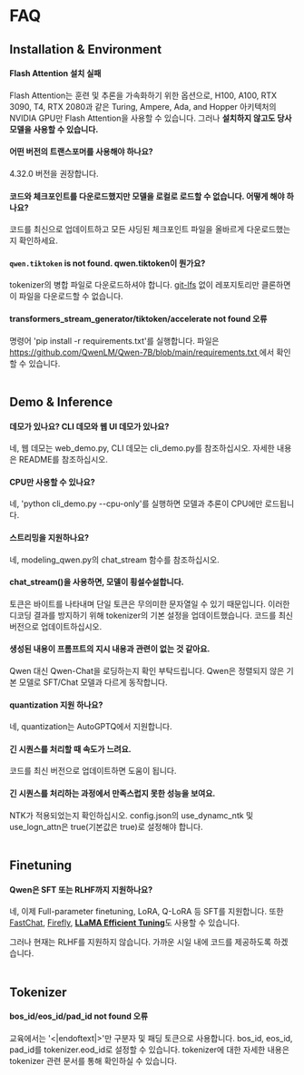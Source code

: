 # FAQ

## Installation & Environment

#### Flash Attention 설치 실패

Flash Attention는 훈련 및 추론을 가속화하기 위한 옵션으로, H100, A100, RTX 3090, T4, RTX 2080과 같은  Turing, Ampere, Ada, and Hopper 아키텍처의 NVIDIA GPU만 Flash Attention을 사용할 수 있습니다. 그러나 **설치하지 않고도 당사 모델을 사용할 수 있습니다.**

#### 어떤 버전의 트랜스포머를 사용해야 하나요?

4.32.0 버전을 권장합니다.

#### 코드와 체크포인트를 다운로드했지만 모델을 로컬로 로드할 수 없습니다. 어떻게 해야 하나요?

코드를 최신으로 업데이트하고 모든 샤딩된 체크포인트 파일을 올바르게 다운로드했는지 확인하세요.

#### `qwen.tiktoken` is not found. qwen.tiktoken이 뭔가요?

tokenizer의 병합 파일로 다운로드하셔야 합니다. [git-lfs](https://git-lfs.com ) 없이 레포지토리만 클론하면 이 파일을 다운로드할 수 없습니다.

#### transformers_stream_generator/tiktoken/accelerate not found 오류

명령어 'pip install -r requirements.txt'를 실행합니다. 파일은 [https://github.com/QwenLM/Qwen-7B/blob/main/requirements.txt ](https://github.com/QwenLM/Qwen/blob/main/requirements.txt) 에서 확인할 수 있습니다.
<br><br>

## Demo & Inference

#### 데모가 있나요? CLI 데모와 웹 UI 데모가 있나요?

네, 웹 데모는 web_demo.py, CLI 데모는 cli_demo.py를 참조하십시오. 자세한 내용은 README를 참조하십시오.


#### CPU만 사용할 수 있나요?

네, 'python cli_demo.py --cpu-only'를 실행하면 모델과 추론이 CPU에만 로드됩니다.

#### 스트리밍을 지원하나요?

네, modeling_qwen.py의 chat_stream 함수를 참조하십시오.

#### chat_stream()을 사용하면, 모델이 횡설수설합니다.

토큰은 바이트를 나타내며 단일 토큰은 무의미한 문자열일 수 있기 때문입니다. 이러한 디코딩 결과를 방지하기 위해 tokenizer의 기본 설정을 업데이트했습니다. 코드를 최신 버전으로 업데이트하십시오.

#### 생성된 내용이 프롬프트의 지시 내용과 관련이 없는 것 같아요.

Qwen 대신 Qwen-Chat을 로딩하는지 확인 부탁드립니다. Qwen은 정렬되지 않은 기본 모델로 SFT/Chat 모델과 다르게 동작합니다.

#### quantization 지원 하나요?

네, quantization는 AutoGPTQ에서 지원합니다.


#### 긴 시퀀스를 처리할 때 속도가 느려요.

코드를 최신 버전으로 업데이트하면 도움이 됩니다.

#### 긴 시퀀스를 처리하는 과정에서 만족스럽지 못한 성능을 보여요.

NTK가 적용되었는지 확인하십시오. config.json의 use_dynamc_ntk 및 use_logn_attn은 true(기본값은 true)로 설정해야 합니다.
<br><br>



## Finetuning


#### Qwen은 SFT 또는 RLHF까지 지원하나요?

네, 이제 Full-parameter finetuning, LoRA, Q-LoRA 등 SFT를 지원합니다. 또한 [FastChat](**[https://github.com/lm-sys/FastChat](https://github.com/lm-sys/FastChat)), [Firefly]([https://github.com/yangjianxin1/Firefly](https://github.com/yangjianxin1/Firefly)), [**LLaMA Efficient Tuning**]([https://github.com/hiyouga/LLaMA-Efficient-Tuning](https://github.com/hiyouga/LLaMA-Efficient-Tuning))도 사용할 수 있습니다.

그러나 현재는 RLHF를 지원하지 않습니다. 가까운 시일 내에 코드를 제공하도록 하겠습니다.
<br><br>


## Tokenizer

#### bos_id/eos_id/pad_id not found 오류

교육에서는 '<|endoftext|>'만 구분자 및 패딩 토큰으로 사용합니다. bos_id, eos_id, pad_id를 tokenizer.eod_id로 설정할 수 있습니다. tokenizer에 대한 자세한 내용은 tokenizer 관련 문서를 통해 확인하실 수 있습니다.